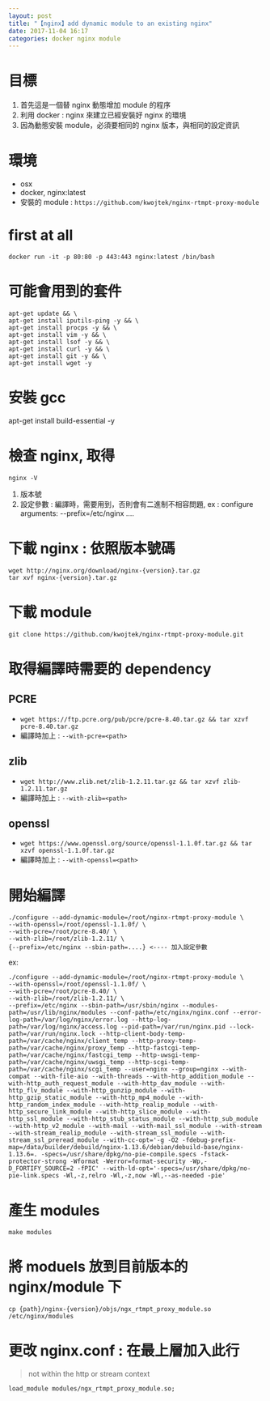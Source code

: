 ```yaml
---
layout: post
title: "【nginx】add dynamic module to an existing nginx"
date: 2017-11-04 16:17
categories: docker nginx module
---
```


# 目標
1. 首先這是一個替 nginx 動態增加 module 的程序
2. 利用 docker : nginx 來建立已經安裝好 nginx 的環境
3. 因為動態安裝 module，必須要相同的 nginx 版本，與相同的設定資訊
<!--more-->
# 環境
- osx
- docker, nginx:latest 
- 安裝的 module : `https://github.com/kwojtek/nginx-rtmpt-proxy-module`

# first at all
`docker run -it -p 80:80 -p 443:443 nginx:latest /bin/bash`

# 可能會用到的套件
```
apt-get update && \
apt-get install iputils-ping -y && \
apt-get install procps -y && \
apt-get install vim -y && \
apt-get install lsof -y && \
apt-get install curl -y && \
apt-get install git -y && \
apt-get install wget -y
```

# 安裝 gcc
apt-get install build-essential -y

# 檢查 nginx, 取得

`nginx -V`

1. 版本號
2. 設定參數 : 編譯時，需要用到，否則會有二進制不相容問題, ex : configure arguments: --prefix=/etc/nginx .... 
 

# 下載 nginx : 依照版本號碼
```
wget http://nginx.org/download/nginx-{version}.tar.gz
tar xvf nginx-{version}.tar.gz
```

# 下載 module
`git clone https://github.com/kwojtek/nginx-rtmpt-proxy-module.git`

# 取得編譯時需要的 dependency
## PCRE
- `wget https://ftp.pcre.org/pub/pcre/pcre-8.40.tar.gz && tar xzvf pcre-8.40.tar.gz`
- 編譯時加上 : `--with-pcre=<path>`
## zlib
- `wget http://www.zlib.net/zlib-1.2.11.tar.gz && tar xzvf zlib-1.2.11.tar.gz`
- 編譯時加上 : `--with-zlib=<path>`

## openssl
- `wget https://www.openssl.org/source/openssl-1.1.0f.tar.gz && tar xzvf openssl-1.1.0f.tar.gz`
- 編譯時加上 : `--with-openssl=<path>`

# 開始編譯
```
./configure --add-dynamic-module=/root/nginx-rtmpt-proxy-module \
--with-openssl=/root/openssl-1.1.0f/ \
--with-pcre=/root/pcre-8.40/ \
--with-zlib=/root/zlib-1.2.11/ \
{--prefix=/etc/nginx --sbin-path=....} <---- 加入設定參數
```

ex:
```
./configure --add-dynamic-module=/root/nginx-rtmpt-proxy-module \
--with-openssl=/root/openssl-1.1.0f/ \
--with-pcre=/root/pcre-8.40/ \
--with-zlib=/root/zlib-1.2.11/ \
--prefix=/etc/nginx --sbin-path=/usr/sbin/nginx --modules-path=/usr/lib/nginx/modules --conf-path=/etc/nginx/nginx.conf --error-log-path=/var/log/nginx/error.log --http-log-path=/var/log/nginx/access.log --pid-path=/var/run/nginx.pid --lock-path=/var/run/nginx.lock --http-client-body-temp-path=/var/cache/nginx/client_temp --http-proxy-temp-path=/var/cache/nginx/proxy_temp --http-fastcgi-temp-path=/var/cache/nginx/fastcgi_temp --http-uwsgi-temp-path=/var/cache/nginx/uwsgi_temp --http-scgi-temp-path=/var/cache/nginx/scgi_temp --user=nginx --group=nginx --with-compat --with-file-aio --with-threads --with-http_addition_module --with-http_auth_request_module --with-http_dav_module --with-http_flv_module --with-http_gunzip_module --with-http_gzip_static_module --with-http_mp4_module --with-http_random_index_module --with-http_realip_module --with-http_secure_link_module --with-http_slice_module --with-http_ssl_module --with-http_stub_status_module --with-http_sub_module --with-http_v2_module --with-mail --with-mail_ssl_module --with-stream --with-stream_realip_module --with-stream_ssl_module --with-stream_ssl_preread_module --with-cc-opt='-g -O2 -fdebug-prefix-map=/data/builder/debuild/nginx-1.13.6/debian/debuild-base/nginx-1.13.6=. -specs=/usr/share/dpkg/no-pie-compile.specs -fstack-protector-strong -Wformat -Werror=format-security -Wp,-D_FORTIFY_SOURCE=2 -fPIC' --with-ld-opt='-specs=/usr/share/dpkg/no-pie-link.specs -Wl,-z,relro -Wl,-z,now -Wl,--as-needed -pie'
```

# 產生 modules
`make modules`

# 將 moduels 放到目前版本的 nginx/module 下
`cp {path}/nginx-{version}/objs/ngx_rtmpt_proxy_module.so /etc/nginx/modules`

# 更改 nginx.conf : 在最上層加入此行
> not within the http or stream context

```
load_module modules/ngx_rtmpt_proxy_module.so;
```
